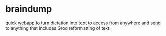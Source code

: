 # braindump
quick webapp to turn dictation into text to access from anywhere and send to anything that includes Groq reformatting of text.
